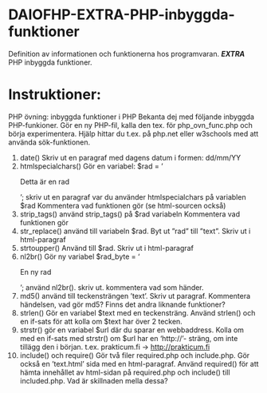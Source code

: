 # DAIOFHP-EXTRA-PHP-inbyggda-funktioner
Definition av informationen och funktionerna hos programvaran. ***EXTRA*** PHP inbyggda funktioner.

# Instruktioner:

PHP övning: inbyggda funktioner i PHP
Bekanta dej med följande inbyggda PHP-funkioner. Gör en ny PHP-fil, kalla den tex. för php_ovn_func.php och börja experimentera.
Hjälp hittar du t.ex. på php.net eller w3schools med att använda sök-funktionen.
1.    date()
Skriv ut en paragraf med dagens datum i formen: dd/mm/YY
2.    htmlspecialchars()
Gör en variabel: $rad = ’ <p>Detta är en rad </p>  ’;
skriv ut en paragraf var du använder htmlspecialchars på variablen $rad
Kommentera vad funktionen gör (se html-sourcen också)
3.    strip_tags()
använd strip_tags() på $rad variabeln
Kommentera vad funktionen gör
4.    str_replace()
använd till variabeln $rad. Byt ut ”rad” till ”text”. Skriv ut i html-paragraf
5.    strtoupper()
Använd till $rad. Skriv ut i html-paragraf
6.    nl2br()
Gör ny variabel
$rad_byte = ‘<p>En ny
		rad</p>’;
använd nl2br(). skriv ut. kommentera vad som händer.
7.    md5()
använd till teckensträngen ’text’. Skriv ut paragraf. Kommentera händelsen, vad gör md5? Finns det andra liknande funktioner?
8. strlen()
Gör en variabel $text med en teckensträng. Använd strlen() och en if-sats för att kolla om $text har över 2 tecken.
9. strstr()
gör en variabel $url där du sparar en webbaddress. Kolla om med en if-sats med strstr() om $url har en ‘http://’- sträng, om inte tillägg den i början.
t.ex. prakticum.fi -> http://prakticum.fi
10. include() och require()
Gör två filer required.php och include.php. Gör också en ’text.html’ sida med en html-paragraf. Använd required() för att hämta innehållet av html-sidan på required.php och include() till included.php. Vad är skillnaden mella dessa?

